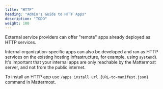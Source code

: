 ```yaml
---
title: "HTTP"
heading: "Admin's Guide to HTTP Apps"
description: "TODO"
weight: 100
---
```


External service providers can offer "remote" apps already deployed as HTTP
services. 

Internal organization-specific apps can also be developed and ran as HTTP
services on the existing hosting infrastructure, for example, using `systemd`).
It's important that your internal apps are only reachable by the Mattermost
server, and not from the public internet.

To install an HTTP app use `/apps install url {URL-to-manifest.json}` command in
Mattermost.